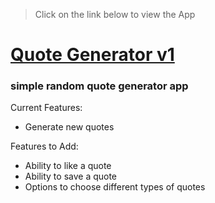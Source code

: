 > Click on the link below to view the App

# [Quote Generator v1](https://dehanz13.github.io/vanilla-js-projects/random-quote-generator-v1)

### simple random quote generator app

Current Features:
* Generate new quotes

Features to Add:
* Ability to like a quote
* Ability to save a quote
* Options to choose different types of quotes
